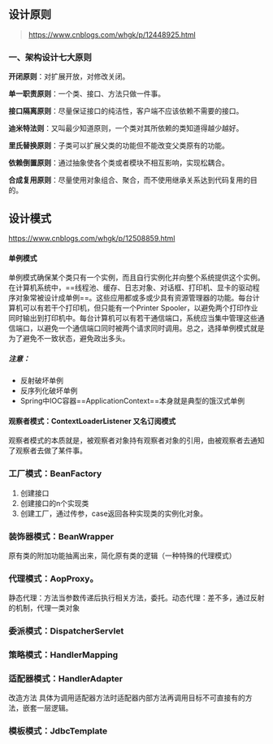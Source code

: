 ## 设计原则

> https://www.cnblogs.com/whgk/p/12448925.html



### 一、架构设计七大原则

**开闭原则**：对扩展开放，对修改关闭。

**单一职责原则**：一个类、接口、方法只做一件事。

**接口隔离原则**：尽量保证接口的纯洁性，客户端不应该依赖不需要的接口。

**迪米特法则**：又叫最少知道原则，一个类对其所依赖的类知道得越少越好。

**里氏替换原则**：子类可以扩展父类的功能但不能改变父类原有的功能。

**依赖倒置原则**：通过抽象使各个类或者模块不相互影响，实现松耦合。

**合成复用原则**：尽量使用对象组合、聚合，而不使用继承关系达到代码复用的目的。





## 设计模式

https://www.cnblogs.com/whgk/p/12508859.html

#### 单例模式

单例模式确保某个类只有一个实例，而且自行实例化并向整个系统提供这个实例。在计算机系统中，==线程池、缓存、日志对象、对话框、打印机、显卡的驱动程序对象常被设计成单例==。这些应用都或多或少具有资源管理器的功能。每台计算机可以有若干个打印机，但只能有一个Printer Spooler，以避免两个打印作业同时输出到打印机中。每台计算机可以有若干通信端口，系统应当集中管理这些通信端口，以避免一个通信端口同时被两个请求同时调用。总之，选择单例模式就是为了避免不一致状态，避免政出多头。

##### 注意：

* 反射破坏单例
* 反序列化破坏单例
* Spring中IOC容器==ApplicationContext==本身就是典型的饿汉式单例



#### 观察者模式：ContextLoaderListener 又名订阅模式

观察者模式的本质就是，被观察者对象持有观察者对象的引用，由被观察者去通知了观察者去做了某件事。



### 工厂模式：BeanFactory

1. 创建接口
2. 创建接口的n个实现类
3. 创建工厂，通过传参，case返回各种实现类的实例化对象。



### 装饰器模式：BeanWrapper	

原有类的附加功能抽离出来，简化原有类的逻辑（一种特殊的代理模式）



### 代理模式：AopProxy。  

静态代理：方法当参数传递后执行相关方法，委托。动态代理：差不多，通过反射的机制，代理一类对象



### 委派模式：DispatcherServlet



### 策略模式：HandlerMapping



### 适配器模式：HandlerAdapter 

改造方法 具体为调用适配器方法时适配器内部方法再调用目标不可直接有的方法，嵌套一层逻辑。



### 模板模式：JdbcTemplate 







